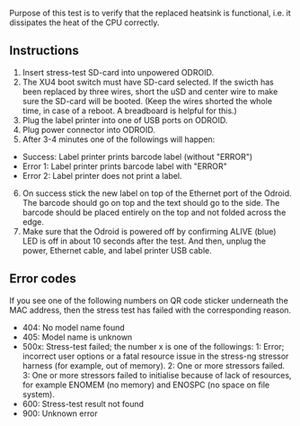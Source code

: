 


Purpose of this test is to verify that the replaced heatsink is functional, i.e. it dissipates the heat of the CPU correctly.

## Instructions

1. Insert stress-test SD-card into unpowered ODROID.
2. The XU4 boot switch must have SD-card selected. If the swicth has been replaced by three wires, short the uSD and center wire to make sure the SD-card will be booted. (Keep the wires shorted the whole time, in case of a reboot. A breadboard is helpful for this.)
3. Plug the label printer into one of USB ports on ODROID.
4. Plug power connector into ODROID.
5. After 3-4 minutes one of the followings will happen:
  - Success: Label printer prints barcode label (without "ERROR")
  - Error 1: Label printer prints barcode label with "ERROR"
  - Error 2: Label printer does not print a label.
6. On success stick the new label on top of the Ethernet port of the Odroid. The barcode should go on top and the text should go to the side. The barcode should be placed entirely on the top and not folded across the edge.
7. Make sure that the Odroid is powered off by confirming ALIVE (blue) LED is off in about 10 seconds after the test. And then, unplug the power, Ethernet cable, and label printer USB cable.

## Error codes

If you see one of the following numbers on QR code sticker underneath the MAC address, then the stress test has failed with the corresponding reason.

* 404: No model name found
* 405: Model name is unknown
* 500x: Stress-test failed; the number x is one of the followings:
       1: Error; incorrect user options or a fatal resource issue in the stress-ng stressor harness (for example, out of memory).
       2: One or more stressors failed.
       3: One or more stressors failed to initialise because of lack of resources, for example ENOMEM (no memory) and ENOSPC (no space on file system).
* 600: Stress-test result not found
* 900: Unknown error